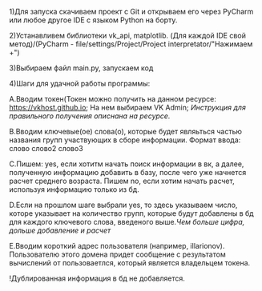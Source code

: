 1)Для запуска скачиваем проект с Git и открываем его через PyCharm или любое другое IDE с языком Python на борту.

2)Устанавливем библиотеки vk_api, matplotlib. (Для каждой IDE свой метод)/(PyCharm - file/settings/Project/Project interpretator/"Нажимаем +")

3)Выбираем файл main.py, запускаем код

4)Шаги для удачной работы программы:

  А.Вводим токен(Токен можно получить на данном ресурсе: https://vkhost.github.io; На нем выбираем VK Admin; *Инструкция для правильного получения описнана на ресурсе.*
  
  B.Вводим ключевые(ое) слова(о), которые будет являьться частью названия групп участвующих в сборе информации. Формат ввода: слово слово2 слово3
  
  С.Пишем: yes, если хотитм начать поиск информации в вк, а далее, полученную информацию добавить в базу, после чего уже начнется расчет среднего возраста. Пишем no, если хотим начать расчет, используя информацию только из бд.
  
  D.Если на прошлом шаге выбрали yes, то здесь указываем число, которе указывает на количество групп, которые будут добавлены в бд для каждого ключевого слова, введеного выше.*Чем больше цифра, дольше добавление и расчет*
  
  E.Вводим короткий адрес пользователя (например, illarionov). Пользователю этого домена придет сообщение с результатом вычислений от пользоваетлся, который является владельцем токена.
  
  
!Дублированная информация в бд не добавляется.
